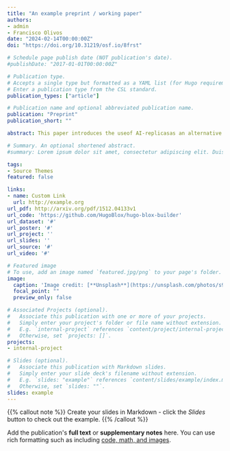 ```yaml
---
title: "An example preprint / working paper"
authors:
- admin
- Francisco Olivos
date: "2024-02-14T00:00:00Z"
doi: "https://doi.org/10.31219/osf.io/8frst"

# Schedule page publish date (NOT publication's date).
#publishDate: "2017-01-01T00:00:00Z"

# Publication type.
# Accepts a single type but formatted as a YAML list (for Hugo requirements).
# Enter a publication type from the CSL standard.
publication_types: ["article"]

# Publication name and optional abbreviated publication name.
publication: "Preprint"
publication_short: ""

abstract: This paper introduces the useof AI-replicasas an alternative to traditional anonymization methodsin image-based qualitative research.It emphasizes the ethical and practical dilemmas posed by current anonymization methods, such as distortion or loss of emotional and contextual information in images,andproposes the use of AI-replicas to preserve the integrity and authenticity of visual data while ensuring participant anonymity.The paper outlines the  technological  foundations  of  generative artificial  intelligence(AI)andthe  practical  application  of  Stable Diffusion to generate AI-replicas for anonymization and fictionalization purposes.Furthermore, it discusses the potential  biases present  ingenerativeAIto  suggestways  to  mitigate  these biases through  careful  prompt engineering and participatory approaches. The introducedapproach aims to enhance ethical  practices in visual research by providing a method that ensuresparticipant anonymity without compromising the data's qualitative richness and interpretative validity.

# Summary. An optional shortened abstract.
#summary: Lorem ipsum dolor sit amet, consectetur adipiscing elit. Duis posuere tellus ac convallis placerat. Proin tincidunt magna sed ex sollicitudin condimentum.

tags:
- Source Themes
featured: false

links:
- name: Custom Link
  url: http://example.org
url_pdf: http://arxiv.org/pdf/1512.04133v1
url_code: 'https://github.com/HugoBlox/hugo-blox-builder'
url_dataset: '#'
url_poster: '#'
url_project: ''
url_slides: ''
url_source: '#'
url_video: '#'

# Featured image
# To use, add an image named `featured.jpg/png` to your page's folder. 
image:
  caption: 'Image credit: [**Unsplash**](https://unsplash.com/photos/s9CC2SKySJM)'
  focal_point: ""
  preview_only: false

# Associated Projects (optional).
#   Associate this publication with one or more of your projects.
#   Simply enter your project's folder or file name without extension.
#   E.g. `internal-project` references `content/project/internal-project/index.md`.
#   Otherwise, set `projects: []`.
projects:
- internal-project

# Slides (optional).
#   Associate this publication with Markdown slides.
#   Simply enter your slide deck's filename without extension.
#   E.g. `slides: "example"` references `content/slides/example/index.md`.
#   Otherwise, set `slides: ""`.
slides: example
---
```


{{% callout note %}}
Create your slides in Markdown - click the *Slides* button to check out the example.
{{% /callout %}}

Add the publication's **full text** or **supplementary notes** here. You can use rich formatting such as including [code, math, and images](https://docs.hugoblox.com/content/writing-markdown-latex/).
